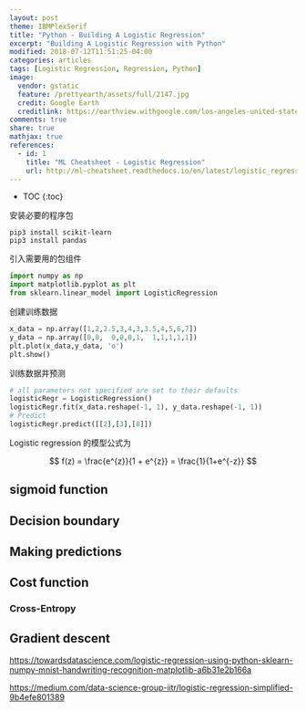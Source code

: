 ```yaml
---
layout: post
theme: IBMPlexSerif
title: "Python - Building A Logistic Regression"
excerpt: "Building A Logistic Regression with Python"
modified: 2018-07-12T11:51:25-04:00
categories: articles
tags: [Logistic Regression, Regression, Python]
image:
  vendor: gstatic
  feature: /prettyearth/assets/full/2147.jpg
  credit: Google Earth
  creditlink: https://earthview.withgoogle.com/los-angeles-united-states-2147
comments: true
share: true
mathjax: true
references:
  - id: 1
    title: "ML Cheatsheet - Logistic Regression"
    url: http://ml-cheatsheet.readthedocs.io/en/latest/logistic_regression.html
---
```


* TOC
{:toc}

安装必要的程序包
```
pip3 install scikit-learn
pip3 install pandas
```

引入需要用的包组件
```python
import numpy as np
import matplotlib.pyplot as plt
from sklearn.linear_model import LogisticRegression
```

创建训练数据
```python
x_data = np.array([1,2,2.5,3,4,3,3.5,4,5,6,7])
y_data = np.array([0,0,  0,0,0,1,  1,1,1,1,1])
plt.plot(x_data,y_data, 'o')
plt.show()
```

训练数据并预测
```python
# all parameters not specified are set to their defaults
logisticRegr = LogisticRegression()
logisticRegr.fit(x_data.reshape(-1, 1), y_data.reshape(-1, 1))
# Predict
logisticRegr.predict([[2],[3],[8]])
```

Logistic regression 的模型公式为

$$ f(z) = \frac{e^{z}}{1 + e^{z}} = \frac{1}{1+e^{-z}} $$


## sigmoid function

## Decision boundary

## Making predictions

## Cost function

### Cross-Entropy


## Gradient descent

https://towardsdatascience.com/logistic-regression-using-python-sklearn-numpy-mnist-handwriting-recognition-matplotlib-a6b31e2b166a

https://medium.com/data-science-group-iitr/logistic-regression-simplified-9b4efe801389


[wiki/Logistic_regression]:https://en.wikipedia.org/wiki/Logistic_regression